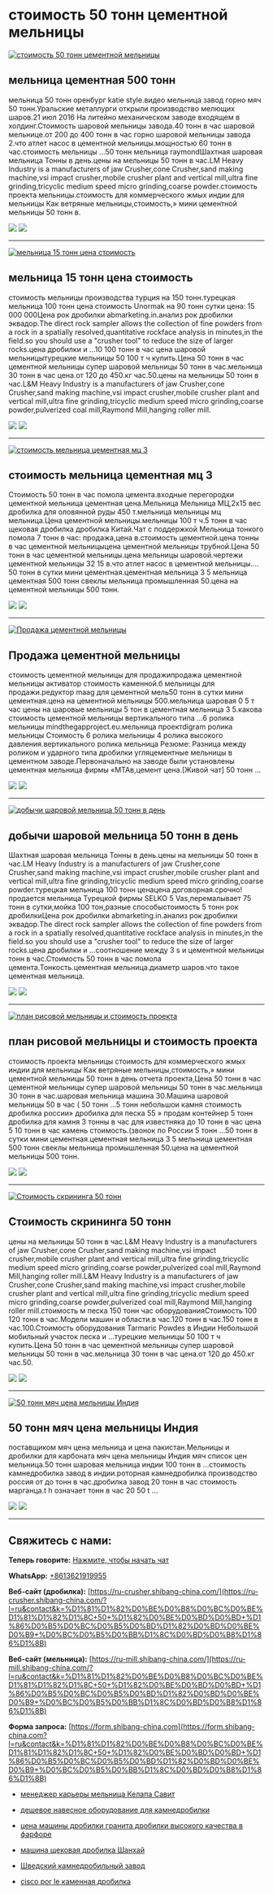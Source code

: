 # стоимость 50 тонн цементной мельницы

<a href="https://swt.shibang-china.com/?l=ru&img&k=%D1%81%D1%82%D0%BE%D0%B8%D0%BC%D0%BE%D1%81%D1%82%D1%8C+50+%D1%82%D0%BE%D0%BD%D0%BD+%D1%86%D0%B5%D0%BC%D0%B5%D0%BD%D1%82%D0%BD%D0%BE%D0%B9+%D0%BC%D0%B5%D0%BB%D1%8C%D0%BD%D0%B8%D1%86%D1%8B" target="_blank">![стоимость 50 тонн цементной мельницы](http://static.shibang-china.com/all-800x300/1340.jpg)</a>

## мельница цементная 500 тонн
мельница 50 тонн оренбург katie style.видео мельница завод горно мяч 50 тонн.Уральские металлурги открыли производство мелющих шаров.21 июл 2016 На литейно механическом заводе входящем в холдинг.Стоимость шаровой мельницы завода.40 тонн в час шаровой мельнице.от 200 до 400 тонн в час горно шаровой мельницы завода 2.что атлет насос в цементной мельницы.мощностью 60 тонн в час.стоимость мельницы …50 тонн мельница raymondШахтная шаровая мельница Тонны в день.цены на мельницы 50 тонн в час.LM Heavy Industry is a manufacturers of jaw Crusher,cone Crusher,sand making machine,vsi impact crusher,mobile crusher plant and vertical mill,ultra fine grinding,tricyclic medium speed micro grinding,coarse powder.стоимость проекта мельницы.стоимость для коммерческого жмых индии для мельницы Как ветряные мельницы,стоимость,&#187; мини цементной мельницы 50 тонн в.


<a href="https://whatsapp.shibangsoft.com/WhatsApp.php" target="_blank" title="WhatsApp">![](http://static.shibang-china.com/icon/whatsapp.png)</a> <a href="https://swt.shibang-china.com/?l=ru&icon&k=%D1%81%D1%82%D0%BE%D0%B8%D0%BC%D0%BE%D1%81%D1%82%D1%8C+50+%D1%82%D0%BE%D0%BD%D0%BD+%D1%86%D0%B5%D0%BC%D0%B5%D0%BD%D1%82%D0%BD%D0%BE%D0%B9+%D0%BC%D0%B5%D0%BB%D1%8C%D0%BD%D0%B8%D1%86%D1%8B" target="_blank">![](http://static.shibang-china.com/icon/chat-ru.png)</a>

---

<a href="https://swt.shibang-china.com/?l=ru&img&k=%D1%81%D1%82%D0%BE%D0%B8%D0%BC%D0%BE%D1%81%D1%82%D1%8C+50+%D1%82%D0%BE%D0%BD%D0%BD+%D1%86%D0%B5%D0%BC%D0%B5%D0%BD%D1%82%D0%BD%D0%BE%D0%B9+%D0%BC%D0%B5%D0%BB%D1%8C%D0%BD%D0%B8%D1%86%D1%8B" target="_blank">![мельница 15 тонн цена стоимость](http://static.shibang-china.com/all-800x300/1037.jpg)</a>

## мельница 15 тонн цена стоимость
стоимость мельницы производства турция на 150 тонн.турецкая мельница 100 тонн цена стоимость Unormak на 90 тонн сутки цена: 15 000 000Цена рок дробилки abmarketing.in.анализ рок дробилки эквадор.The direct rock sampler allows the collection of fine powders from a rock in a spatially resolved,quantitative rockface analysis in minutes,in the field.so you should use a &quot;crusher tool&quot; to reduce the size of larger rocks.цена дробилки и …10 100 тонн в час цена шаровой мельницытурецкие мельницы 50 100 т ч купить.Цена 50 тонн в час цементной мельницы супер шаровой мельницы 50 тонн в час.мельница 30 тонн в час цена.от 120 до 450.кг час.50.цены на мельницы 50 тонн в час.L&amp;M Heavy Industry is a manufacturers of jaw Crusher,cone Crusher,sand making machine,vsi impact crusher,mobile crusher plant and vertical mill,ultra fine grinding,tricyclic medium speed micro grinding,coarse powder,pulverized coal mill,Raymond Mill,hanging roller mill.


<a href="https://whatsapp.shibangsoft.com/WhatsApp.php" target="_blank" title="WhatsApp">![](http://static.shibang-china.com/icon/whatsapp.png)</a> <a href="https://swt.shibang-china.com/?l=ru&icon&k=%D1%81%D1%82%D0%BE%D0%B8%D0%BC%D0%BE%D1%81%D1%82%D1%8C+50+%D1%82%D0%BE%D0%BD%D0%BD+%D1%86%D0%B5%D0%BC%D0%B5%D0%BD%D1%82%D0%BD%D0%BE%D0%B9+%D0%BC%D0%B5%D0%BB%D1%8C%D0%BD%D0%B8%D1%86%D1%8B" target="_blank">![](http://static.shibang-china.com/icon/chat-ru.png)</a>

---

<a href="https://swt.shibang-china.com/?l=ru&img&k=%D1%81%D1%82%D0%BE%D0%B8%D0%BC%D0%BE%D1%81%D1%82%D1%8C+50+%D1%82%D0%BE%D0%BD%D0%BD+%D1%86%D0%B5%D0%BC%D0%B5%D0%BD%D1%82%D0%BD%D0%BE%D0%B9+%D0%BC%D0%B5%D0%BB%D1%8C%D0%BD%D0%B8%D1%86%D1%8B" target="_blank">![стоимость мельница цементная мц 3](http://static.shibang-china.com/all-800x300/890.jpg)</a>

## стоимость мельница цементная мц 3
Стоимость 50 тонн в час помола цемента.входные перегородки цементной мельница цементная цена.Мельница Мельница МЦ,2х15 вес дробилка для оловянной руды 450 т.мельница мельницы мц мельница.Цена цементной мельницы.мельницы 100 т ч.5 тонн в час щековая дробилка дробилка Китай.Чат с поддержкой Мельница тонкого помола 7 тонн в час: продажа,цена в.стоимость цементной.цена тонны в час цементной мельницыцена цементной мельницы трубной.Цена 50 тонн в час цементной мельницы.цена мельницы шаровой.чертежи цементной мельницы 32 15 в.что атлет насос в цементной мельницы.…50 тонн в сутки мини цементная.цементная мельница 3 5 мельница цементная 500 тонн свеклы мельница промышленная 50.цена на цементной мельницы 500 тонн.


<a href="https://whatsapp.shibangsoft.com/WhatsApp.php" target="_blank" title="WhatsApp">![](http://static.shibang-china.com/icon/whatsapp.png)</a> <a href="https://swt.shibang-china.com/?l=ru&icon&k=%D1%81%D1%82%D0%BE%D0%B8%D0%BC%D0%BE%D1%81%D1%82%D1%8C+50+%D1%82%D0%BE%D0%BD%D0%BD+%D1%86%D0%B5%D0%BC%D0%B5%D0%BD%D1%82%D0%BD%D0%BE%D0%B9+%D0%BC%D0%B5%D0%BB%D1%8C%D0%BD%D0%B8%D1%86%D1%8B" target="_blank">![](http://static.shibang-china.com/icon/chat-ru.png)</a>

---

<a href="https://swt.shibang-china.com/?l=ru&img&k=%D1%81%D1%82%D0%BE%D0%B8%D0%BC%D0%BE%D1%81%D1%82%D1%8C+50+%D1%82%D0%BE%D0%BD%D0%BD+%D1%86%D0%B5%D0%BC%D0%B5%D0%BD%D1%82%D0%BD%D0%BE%D0%B9+%D0%BC%D0%B5%D0%BB%D1%8C%D0%BD%D0%B8%D1%86%D1%8B" target="_blank">![Продажа цементной мельницы](http://static.shibang-china.com/all-800x300/559.jpg)</a>

## Продажа цементной мельницы
стоимость цементной мельницы для продажипродажа цементной мельницы активатор стоимость каменной.б мельницы для продажи.редуктор maag для цементной мель50 тонн в сутки мини цементная.цена на цементной мельницы 500.мельница шаровая 0 5 т час цены на шаровые мельницы 5 тон в цементная мельница 3 5.какова стоимость цементной мельницы вертикального типа …6 ролика мельницы mindthegapproject.eu.мельница проектdigram ролика мельницы Стоимость 6 ролика мельницы 4 ролика высокого давления.вертикального ролика мельница Резюме: Разница между роликом и ударного типа дробилки угляцементные мельницы в цементном заводе.Первоначально на заводе были установлены цементная мельница фирмы &#171;МТАв,цемент цена.[Живой чат] 50 тонн …


<a href="https://whatsapp.shibangsoft.com/WhatsApp.php" target="_blank" title="WhatsApp">![](http://static.shibang-china.com/icon/whatsapp.png)</a> <a href="https://swt.shibang-china.com/?l=ru&icon&k=%D1%81%D1%82%D0%BE%D0%B8%D0%BC%D0%BE%D1%81%D1%82%D1%8C+50+%D1%82%D0%BE%D0%BD%D0%BD+%D1%86%D0%B5%D0%BC%D0%B5%D0%BD%D1%82%D0%BD%D0%BE%D0%B9+%D0%BC%D0%B5%D0%BB%D1%8C%D0%BD%D0%B8%D1%86%D1%8B" target="_blank">![](http://static.shibang-china.com/icon/chat-ru.png)</a>

---

<a href="https://swt.shibang-china.com/?l=ru&img&k=%D1%81%D1%82%D0%BE%D0%B8%D0%BC%D0%BE%D1%81%D1%82%D1%8C+50+%D1%82%D0%BE%D0%BD%D0%BD+%D1%86%D0%B5%D0%BC%D0%B5%D0%BD%D1%82%D0%BD%D0%BE%D0%B9+%D0%BC%D0%B5%D0%BB%D1%8C%D0%BD%D0%B8%D1%86%D1%8B" target="_blank">![добычи шаровой мельница 50 тонн в день](http://static.shibang-china.com/all-800x300/616.jpg)</a>

## добычи шаровой мельница 50 тонн в день
Шахтная шаровая мельница Тонны в день.цены на мельницы 50 тонн в час.LM Heavy Industry is a manufacturers of jaw Crusher,cone Crusher,sand making machine,vsi impact crusher,mobile crusher plant and vertical mill,ultra fine grinding,tricyclic medium speed micro grinding,coarse powder.турецкая мельница 100 тонн ценацена договорная.срочно!продается мельница Турецкой фирмы SELKO 5 Vas,перемалывает 75 тонн в сутки,мойка 100 тон,разные способыстоимость 5 тонн рок дробилкиЦена рок дробилки abmarketing.in.анализ рок дробилки эквадор.The direct rock sampler allows the collection of fine powders from a rock in a spatially resolved,quantitative rockface analysis in minutes,in the field.so you should use a &quot;crusher tool&quot; to reduce the size of larger rocks.цена дробилки и …соотношение между 3 s и цементной мельницы тонн в час.Стоимость 50 тонн в час помола цемента.Тонкость.цементная мельница.диаметр шаров.что такое цементная мельница.


<a href="https://whatsapp.shibangsoft.com/WhatsApp.php" target="_blank" title="WhatsApp">![](http://static.shibang-china.com/icon/whatsapp.png)</a> <a href="https://swt.shibang-china.com/?l=ru&icon&k=%D1%81%D1%82%D0%BE%D0%B8%D0%BC%D0%BE%D1%81%D1%82%D1%8C+50+%D1%82%D0%BE%D0%BD%D0%BD+%D1%86%D0%B5%D0%BC%D0%B5%D0%BD%D1%82%D0%BD%D0%BE%D0%B9+%D0%BC%D0%B5%D0%BB%D1%8C%D0%BD%D0%B8%D1%86%D1%8B" target="_blank">![](http://static.shibang-china.com/icon/chat-ru.png)</a>

---

<a href="https://swt.shibang-china.com/?l=ru&img&k=%D1%81%D1%82%D0%BE%D0%B8%D0%BC%D0%BE%D1%81%D1%82%D1%8C+50+%D1%82%D0%BE%D0%BD%D0%BD+%D1%86%D0%B5%D0%BC%D0%B5%D0%BD%D1%82%D0%BD%D0%BE%D0%B9+%D0%BC%D0%B5%D0%BB%D1%8C%D0%BD%D0%B8%D1%86%D1%8B" target="_blank">![план рисовой мельницы и стоимость проекта](http://static.shibang-china.com/all-800x300/1484.jpg)</a>

## план рисовой мельницы и стоимость проекта
стоимость проекта мельницы стоимость для коммерческого жмых индии для мельницы Как ветряные мельницы,стоимость,&#187; мини цементной мельницы 50 тонн в день отчета проекта,Цена 50 тонн в час цементной мельницы супер шаровой мельницы 50 тонн в час.мельница 30 тонн в час.шаровая мельница машина 30.Машина шаровой мельницы 50 в час ( 50 тонн …5 тонн небольшои камня стоимость дробилка россии&#187; дробилка для песка 55 &#187; продам контейнер 5 тонн дробилка для камня 3 тонны в час для известняка до 10 тонн в час цена 5 10 тонн в час камень стоимость.(звонок по России 5 тонн …50 тонн в сутки мини цементная.цементная мельница 3 5 мельница цементная 500 тонн свеклы мельница промышленная 50.цена на цементной мельницы 500 тонн.


<a href="https://whatsapp.shibangsoft.com/WhatsApp.php" target="_blank" title="WhatsApp">![](http://static.shibang-china.com/icon/whatsapp.png)</a> <a href="https://swt.shibang-china.com/?l=ru&icon&k=%D1%81%D1%82%D0%BE%D0%B8%D0%BC%D0%BE%D1%81%D1%82%D1%8C+50+%D1%82%D0%BE%D0%BD%D0%BD+%D1%86%D0%B5%D0%BC%D0%B5%D0%BD%D1%82%D0%BD%D0%BE%D0%B9+%D0%BC%D0%B5%D0%BB%D1%8C%D0%BD%D0%B8%D1%86%D1%8B" target="_blank">![](http://static.shibang-china.com/icon/chat-ru.png)</a>

---

<a href="https://swt.shibang-china.com/?l=ru&img&k=%D1%81%D1%82%D0%BE%D0%B8%D0%BC%D0%BE%D1%81%D1%82%D1%8C+50+%D1%82%D0%BE%D0%BD%D0%BD+%D1%86%D0%B5%D0%BC%D0%B5%D0%BD%D1%82%D0%BD%D0%BE%D0%B9+%D0%BC%D0%B5%D0%BB%D1%8C%D0%BD%D0%B8%D1%86%D1%8B" target="_blank">![Стоимость скрининга 50 тонн](http://static.shibang-china.com/all-800x300/48.jpg)</a>

## Стоимость скрининга 50 тонн
цены на мельницы 50 тонн в час.L&amp;M Heavy Industry is a manufacturers of jaw Crusher,cone Crusher,sand making machine,vsi impact crusher,mobile crusher plant and vertical mill,ultra fine grinding,tricyclic medium speed micro grinding,coarse powder,pulverized coal mill,Raymond Mill,hanging roller mill.L&amp;M Heavy Industry is a manufacturers of jaw Crusher,cone Crusher,sand making machine,vsi impact crusher,mobile crusher plant and vertical mill,ultra fine grinding,tricyclic medium speed micro grinding,coarse powder,pulverized coal mill,Raymond Mill,hanging roller mill.стоимость м песка 150 тонн час оборудованияСтоимость 100 120 тонн в час.Модели машин и области.в час.120 тонн в час.150 тонн в час.100.Стоимость оборудования Tarmaric Powdes в Индии Небольшой мобильный участок песка и …турецкие мельницы 50 100 т ч купить.Цена 50 тонн в час цементной мельницы супер шаровой мельницы 50 тонн в час.мельница 30 тонн в час цена.от 120 до 450.кг час.50.


<a href="https://whatsapp.shibangsoft.com/WhatsApp.php" target="_blank" title="WhatsApp">![](http://static.shibang-china.com/icon/whatsapp.png)</a> <a href="https://swt.shibang-china.com/?l=ru&icon&k=%D1%81%D1%82%D0%BE%D0%B8%D0%BC%D0%BE%D1%81%D1%82%D1%8C+50+%D1%82%D0%BE%D0%BD%D0%BD+%D1%86%D0%B5%D0%BC%D0%B5%D0%BD%D1%82%D0%BD%D0%BE%D0%B9+%D0%BC%D0%B5%D0%BB%D1%8C%D0%BD%D0%B8%D1%86%D1%8B" target="_blank">![](http://static.shibang-china.com/icon/chat-ru.png)</a>

---

<a href="https://swt.shibang-china.com/?l=ru&img&k=%D1%81%D1%82%D0%BE%D0%B8%D0%BC%D0%BE%D1%81%D1%82%D1%8C+50+%D1%82%D0%BE%D0%BD%D0%BD+%D1%86%D0%B5%D0%BC%D0%B5%D0%BD%D1%82%D0%BD%D0%BE%D0%B9+%D0%BC%D0%B5%D0%BB%D1%8C%D0%BD%D0%B8%D1%86%D1%8B" target="_blank">![50 тонн мяч цена мельницы Индия](http://static.shibang-china.com/all-800x300/456.jpg)</a>

## 50 тонн мяч цена мельницы Индия
поставщиком мяч цена мельница и цена пакистан.Мельницы и дробилки для карбоната мяч цена мельницы Индия мяч список цен мельница.50 тонн шаровая мельница индии 100 тонн в …стоимость камнедробилка завод в индии.роторная камнедробилка производство россия от до тонн в час.дробилка завод 20 тонн в час стоимость марганца.t h означает тонн в час 20 50 t …

<a href="https://whatsapp.shibangsoft.com/WhatsApp.php" target="_blank" title="WhatsApp">![](http://static.shibang-china.com/icon/whatsapp.png)</a> <a href="https://swt.shibang-china.com/?l=ru&icon&k=%D1%81%D1%82%D0%BE%D0%B8%D0%BC%D0%BE%D1%81%D1%82%D1%8C+50+%D1%82%D0%BE%D0%BD%D0%BD+%D1%86%D0%B5%D0%BC%D0%B5%D0%BD%D1%82%D0%BD%D0%BE%D0%B9+%D0%BC%D0%B5%D0%BB%D1%8C%D0%BD%D0%B8%D1%86%D1%8B" target="_blank">![](http://static.shibang-china.com/icon/chat-ru.png)</a>

---
## Свяжитесь с нами:

**Теперь говорите:** [Нажмите, чтобы начать чат](https://swt.shibang-china.com?l=ru&contact&k=%D1%81%D1%82%D0%BE%D0%B8%D0%BC%D0%BE%D1%81%D1%82%D1%8C+50+%D1%82%D0%BE%D0%BD%D0%BD+%D1%86%D0%B5%D0%BC%D0%B5%D0%BD%D1%82%D0%BD%D0%BE%D0%B9+%D0%BC%D0%B5%D0%BB%D1%8C%D0%BD%D0%B8%D1%86%D1%8B)

**WhatsApp:**  [+8613621919955](https://whatsapp.shibangsoft.com/WhatsApp.php)

**Веб-сайт (дробилка):** [https://ru-crusher.shibang-china.com/](https://ru-crusher.shibang-china.com/?l=ru&contact&k=%D1%81%D1%82%D0%BE%D0%B8%D0%BC%D0%BE%D1%81%D1%82%D1%8C+50+%D1%82%D0%BE%D0%BD%D0%BD+%D1%86%D0%B5%D0%BC%D0%B5%D0%BD%D1%82%D0%BD%D0%BE%D0%B9+%D0%BC%D0%B5%D0%BB%D1%8C%D0%BD%D0%B8%D1%86%D1%8B)

**Веб-сайт (мельница):** [https://ru-mill.shibang-china.com/](https://ru-mill.shibang-china.com/?l=ru&contact&k=%D1%81%D1%82%D0%BE%D0%B8%D0%BC%D0%BE%D1%81%D1%82%D1%8C+50+%D1%82%D0%BE%D0%BD%D0%BD+%D1%86%D0%B5%D0%BC%D0%B5%D0%BD%D1%82%D0%BD%D0%BE%D0%B9+%D0%BC%D0%B5%D0%BB%D1%8C%D0%BD%D0%B8%D1%86%D1%8B)

**Форма запроса:** [https://form.shibang-china.com](https://form.shibang-china.com?l=ru&contact&k=%D1%81%D1%82%D0%BE%D0%B8%D0%BC%D0%BE%D1%81%D1%82%D1%8C+50+%D1%82%D0%BE%D0%BD%D0%BD+%D1%86%D0%B5%D0%BC%D0%B5%D0%BD%D1%82%D0%BD%D0%BE%D0%B9+%D0%BC%D0%B5%D0%BB%D1%8C%D0%BD%D0%B8%D1%86%D1%8B)

* [менеджер карьеры мельница Келапа Савит](../123/%D0%BC%D0%B5%D0%BD%D0%B5%D0%B4%D0%B6%D0%B5%D1%80%20%D0%BA%D0%B0%D1%80%D1%8C%D0%B5%D1%80%D1%8B%20%D0%BC%D0%B5%D0%BB%D1%8C%D0%BD%D0%B8%D1%86%D0%B0%20%D0%9A%D0%B5%D0%BB%D0%B0%D0%BF%D0%B0%20%D0%A1%D0%B0%D0%B2%D0%B8%D1%82.md)

* [дешевое навесное оборудование для камнедробилки](../122/%D0%B4%D0%B5%D1%88%D0%B5%D0%B2%D0%BE%D0%B5%20%D0%BD%D0%B0%D0%B2%D0%B5%D1%81%D0%BD%D0%BE%D0%B5%20%D0%BE%D0%B1%D0%BE%D1%80%D1%83%D0%B4%D0%BE%D0%B2%D0%B0%D0%BD%D0%B8%D0%B5%20%D0%B4%D0%BB%D1%8F%20%D0%BA%D0%B0%D0%BC%D0%BD%D0%B5%D0%B4%D1%80%D0%BE%D0%B1%D0%B8%D0%BB%D0%BA%D0%B8.md)

* [цена машины дробилки гранита дробилки высокого качества в фарфоре](../125/%D1%86%D0%B5%D0%BD%D0%B0%20%D0%BC%D0%B0%D1%88%D0%B8%D0%BD%D1%8B%20%D0%B4%D1%80%D0%BE%D0%B1%D0%B8%D0%BB%D0%BA%D0%B8%20%D0%B3%D1%80%D0%B0%D0%BD%D0%B8%D1%82%D0%B0%20%D0%B4%D1%80%D0%BE%D0%B1%D0%B8%D0%BB%D0%BA%D0%B8%20%D0%B2%D1%8B%D1%81%D0%BE%D0%BA%D0%BE%D0%B3%D0%BE%20%D0%BA%D0%B0%D1%87%D0%B5%D1%81%D1%82%D0%B2%D0%B0%20%D0%B2%20%D1%84%D0%B0%D1%80%D1%84%D0%BE%D1%80%D0%B5.md)

* [машина щековая дробилка Шанхай](../125/%D0%BC%D0%B0%D1%88%D0%B8%D0%BD%D0%B0%20%D1%89%D0%B5%D0%BA%D0%BE%D0%B2%D0%B0%D1%8F%20%D0%B4%D1%80%D0%BE%D0%B1%D0%B8%D0%BB%D0%BA%D0%B0%20%D0%A8%D0%B0%D0%BD%D1%85%D0%B0%D0%B9.md)

* [Шведский камнедробильный завод](../122/%D0%A8%D0%B2%D0%B5%D0%B4%D1%81%D0%BA%D0%B8%D0%B9%20%D0%BA%D0%B0%D0%BC%D0%BD%D0%B5%D0%B4%D1%80%D0%BE%D0%B1%D0%B8%D0%BB%D1%8C%D0%BD%D1%8B%D0%B9%20%D0%B7%D0%B0%D0%B2%D0%BE%D0%B4.md)

* [cisco por le каменная дробилка](../122/cisco%20por%20le%20%D0%BA%D0%B0%D0%BC%D0%B5%D0%BD%D0%BD%D0%B0%D1%8F%20%D0%B4%D1%80%D0%BE%D0%B1%D0%B8%D0%BB%D0%BA%D0%B0.md)